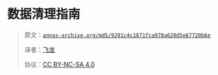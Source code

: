 # 数据清理指南

> 原文：[`annas-archive.org/md5/9291c4c1871fca078a620d5e67720b6e`](https://annas-archive.org/md5/9291c4c1871fca078a620d5e67720b6e)
> 
> 译者：[飞龙](https://github.com/wizardforcel)
> 
> 协议：[CC BY-NC-SA 4.0](http://creativecommons.org/licenses/by-nc-sa/4.0/)